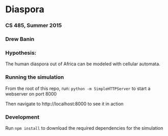 # Diaspora 
### CS 485, Summer 2015
### Drew Banin

### Hypothesis:
The human diaspora out of Africa can be modeled with cellular automata.

### Running the simulation
From the root of this repo, run:
  `python -m SimpleHTTPServer`
to start a webserver on port 8000

Then navigate to http://localhost:8000 to see it in action

### Development
Run `npm install` to download the required dependencies for the simulation

